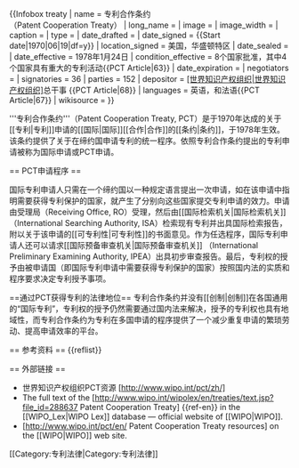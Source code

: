 {{Infobox treaty
| name                = 专利合作条约<br/>（Patent Cooperation Treaty）
| long_name           = 
| image               = 
| image_width         = 
| caption             = 
| type                =
| date_drafted        =
| date_signed         = {{Start date|1970|06|19|df=y}}
| location_signed     = 美国，华盛顿特区
| date_sealed         =
| date_effective      = 1978年1月24日
| condition_effective = 8个国家批准，其中4个国家具有重大的专利活动<ref>{{PCT Article|63}}</ref>
| date_expiration     =
| negotiators         = 
| signatories         = 36
| parties             = 152
| depositor           = [[世界知识产权组织|世界知识产权组织]](WIPO)总干事 <ref>{{PCT Article|68}}</ref>
| languages           = 英语，和法语<ref>{{PCT Article|67}}</ref>
| wikisource          = 
}}

'''专利合作条约'''（Patent Cooperation Treaty, PCT）是于1970年达成的关于[[专利|专利]]申请的[[国际|国际]][[合作|合作]]的[[条约|条约]]，于1978年生效。该条约提供了关于在缔约国申请专利的统一程序。依照专利合作条约提出的专利申请被称为国际申请或PCT申请。

== PCT申请程序 ==

国际专利申请人只需在一个缔约国以一种规定语言提出一次申请，如在该申请中指明需要获得专利保护的国家，就产生了分别向这些国家提交专利申请的效力。申请由受理局（Receiving Office, RO）受理，然后由[[国际检索机关|国际检索机关]]（International Searching Authority, ISA）检索现有专利并出具国际检索报告，附以关于该申请的[[可专利性|可专利性]]的书面意见。作为任选程序，国际专利申请人还可以请求[[国际预备审查机关|国际预备审查机关]] （International Preliminary Examining Authority, IPEA）出具初步审查报告。最后，专利权的授予由被申请国（即国际专利申请中需要获得专利保护的国家）按照国内法的实质和程序要求决定专利授予事项。

==通过PCT获得专利的法律地位==
专利合作条约并没有[[创制|创制]]在各国通用的“国际专利”，专利权的授予仍然需要通过国内法来解决，授予的专利权也具有地域性，而专利合作条约为专利在多国申请的程序提供了一个减少重复申请的繁琐劳动、提高申请效率的平台。

== 参考资料 ==
{{reflist}}

== 外部链接 ==
* 世界知识产权组织PCT资源 [http://www.wipo.int/pct/zh/]
* The full text of the [http://www.wipo.int/wipolex/en/treaties/text.jsp?file_id=288637 Patent Cooperation Treaty] {{ref-en}} in the [[WIPO_Lex|WIPO Lex]] database — official website of [[WIPO|WIPO]].
* [http://www.wipo.int/pct/en/ Patent Cooperation Treaty resources] on the [[WIPO|WIPO]] web site.

[[Category:专利法律|Category:专利法律]]